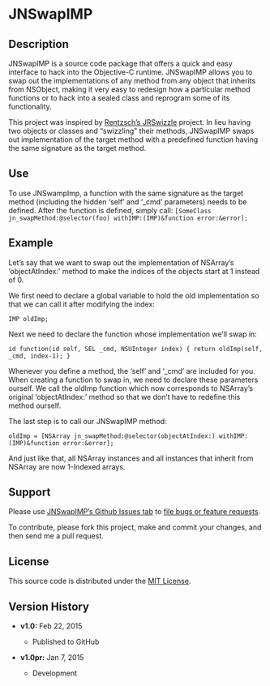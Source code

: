 # JNSwapIMP

## Description

JNSwapIMP is a source code package that offers a quick and easy interface to hack into the Objective-C runtime. JNSwapIMP allows you to swap out the implementations of any method from any object that inherits from NSObject, making it very easy to redesign how a particular method functions or to hack into a sealed class and reprogram some of its functionality.

This project was inspired by [Rentzsch’s JRSwizzle](https://github.com/rentzsch/jrswizzle) project. In lieu having two objects or classes and “swizzling” their methods, JNSwapIMP swaps out implementation of the target method with a predefined function having the same signature as the target method.

## Use

To use JNSwampImp, a function with the same signature as the target method (including the hidden ‘self’ and ‘_cmd’ parameters) needs to be defined. After the function is defined, simply call: `[SomeClass jn_swapMethod:@selector(foo) withIMP:(IMP)&function error:&error];`

## Example

Let’s say that we want to swap out the implementation of NSArray’s ‘objectAtIndex:’ method to make the indices of the objects start at 1 instead of 0.

We first need to declare a global variable to hold the old implementation so that we can call it after modifying the index:

`IMP oldImp;`

Next we need to declare the function whose implementation we’ll swap in:

`id function(id self, SEL _cmd, NSUInteger index) {
	return oldImp(self, _cmd, index-1);
}`

Whenever you define a method, the ‘self’ and ‘_cmd’ are included for you. When creating a function to swap in, we need to declare these parameters ourself. We call the oldImp function which now corresponds to NSArray’s original ‘objectAtIndex:’ method so that we don’t have to redefine this method ourself.

The last step is to call our JNSwapIMP method:

`oldImp = [NSArray jn_swapMethod:@selector(objectAtIndex:) withIMP:(IMP)&function error:&error];`

And just like that, all NSArray instances and all instances that inherit from NSArray are now 1-Indexed arrays.

## Support

Please use [JNSwapIMP’s Github Issues tab](https://github.com/JNApps/jnswapimp/issues) to [file bugs or feature requests](https://github.com/JNApps/jnswapimp/issues/new).

To contribute, please fork this project, make and commit your changes, and then send me a pull request.

## License

This source code is distributed under the [MIT License](http://opensource.org/licenses/mit-license.php).

## Version History

* **v1.0:** Feb 22, 2015

	* Published to GitHub

* **v1.0pr:** Jan 7, 2015

	* Development